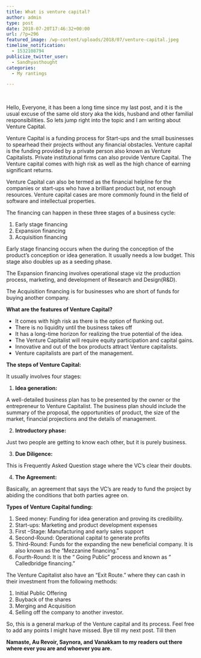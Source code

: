 ```yaml
---
title: What is venture capital?
author: admin
type: post
date: 2018-07-20T17:46:32+00:00
url: /?p=296
featured_image: /wp-content/uploads/2018/07/venture-capital.jpeg
timeline_notification:
  - 1532108794
publicize_twitter_user:
  - Sandhyasthought
categories:
  - My rantings

---
```

&nbsp;

Hello, Everyone, it has been a long time since my last post, and it is the usual excuse of the same old story aka the kids, husband and other familial responsibilities. So lets jump right into the topic and I am writing about Venture Capital.

Venture Capital is a funding process for Start-ups and the small businesses to spearhead their projects without any financial obstacles. Venture capital is the funding provided by a private person also known as Venture Capitalists. Private institutional firms can also provide Venture Capital. The Venture capital comes with high risk as well as the high chance of earning significant returns.

Venture Capital can also be termed as the financial helpline for the companies or start-ups who have a brilliant product but, not enough resources. Venture capital cases are more commonly found in the field of software and intellectual properties.

The financing can happen in these three stages of a business cycle:

  1. Early stage financing
  2. Expansion financing
  3. Acquisition financing

Early stage financing occurs when the during the conception of the product’s conception or idea generation. It usually needs a low budget. This stage also doubles up as a seeding phase.

The Expansion financing involves operational stage viz the production process, marketing, and development of Research and Design(R&D).

The Acquisition financing is for businesses who are short of funds for buying another company.

**What are the features of Venture Capital?**

  * It comes with high risk as there is the option of flunking out.
  * There is no liquidity until the business takes off
  * It has a long-time horizon for realizing the true potential of the idea.
  * The Venture Capitalist will require equity participation and capital gains.
  * Innovative and out of the box products attract Venture capitalists.
  * Venture capitalists are part of the management.

**The steps of Venture Capital:**

It usually involves four stages:

  1. **Idea generation:**

A well-detailed business plan has to be presented by the owner or the entrepreneur to Venture Capitalist. The business plan should include the summary of the proposal, the opportunities of product, the size of the market, financial projections and the details of management.

<ol start="2">
  <li>
    <strong>Introductory phase:</strong>
  </li>
</ol>

Just two people are getting to know each other, but it is purely business.

<ol start="3">
  <li>
    <strong>Due Diligence:</strong>
  </li>
</ol>

This is Frequently Asked Question stage where the VC’s clear their doubts.

<ol start="4">
  <li>
    <strong>The Agreement:</strong>
  </li>
</ol>

Basically, an agreement that says the VC’s are ready to fund the project by abiding the conditions that both parties agree on.

**Types of Venture Capital funding:**

  1. Seed money: Funding for idea generation and proving its credibility.
  2. Start-ups: Marketing and product development expenses
  3. First –Stage: Manufacturing and early sales support
  4. Second-Round: Operational capital to generate profits
  5. Third-Round: Funds for the expanding the new beneficial company. It is also known as the “Mezzanine financing.”
  6. Fourth-Round: It is the “ Going Public” process and known as “ Calledbridge financing.”

The Venture Capitalist also have an “Exit Route.” where they can cash in their investment from the following methods:

  1. Initial Public Offering
  2. Buyback of the shares
  3. Merging and Acquisition
  4. Selling off the company to another investor.

So, this is a general markup of the Venture capital and its process. Feel free to add any points I might have missed. Bye till my next post. Till then

**Namaste, Au Revoir, Saynora, and Vanakkam to my readers out there where ever you are and whoever you are.**

&nbsp;

&nbsp;

&nbsp;

&nbsp;